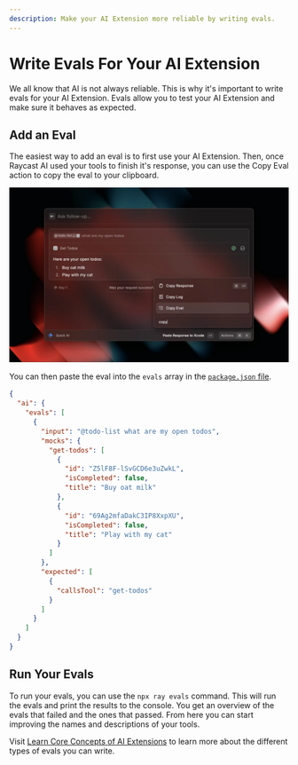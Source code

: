 ```yaml
---
description: Make your AI Extension more reliable by writing evals.
---
```


# Write Evals For Your AI Extension

We all know that AI is not always reliable. This is why it's important to write evals for your AI Extension. Evals allow you to test your AI Extension and make sure it behaves as expected.

## Add an Eval

The easiest way to add an eval is to first use your AI Extension. Then, once Raycast AI used your tools to finish it's response, you can use the Copy Eval action to copy the eval to your clipboard.

![Copy Eval](../.gitbook/assets/copy-eval.webp)

You can then paste the eval into the `evals` array in the [`package.json` file](../information/manifest.md).

```json
{
  "ai": {
    "evals": [
      {
        "input": "@todo-list what are my open todos",
        "mocks": {
          "get-todos": [
            {
              "id": "Z5lF8F-lSvGCD6e3uZwkL",
              "isCompleted": false,
              "title": "Buy oat milk"
            },
            {
              "id": "69Ag2mfaDakC3IP8XxpXU",
              "isCompleted": false,
              "title": "Play with my cat"
            }
          ]
        },
        "expected": [
          {
            "callsTool": "get-todos"
          }
        ]
      }
    ]
  }
}
```

## Run Your Evals

To run your evals, you can use the `npx ray evals` command. This will run the evals and print the results to the console. You get an overview of the evals that failed and the ones that passed. From here you can start improving the names and descriptions of your tools.

Visit [Learn Core Concepts of AI Extensions](./learn-core-concepts-of-ai-extensions.md#evals) to learn more about the different types of evals you can write.
